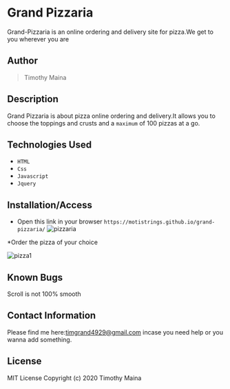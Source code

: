 # Grand Pizzaria
Grand-Pizzaria is an online ordering and delivery site for pizza.We get to you wherever you are
## Author
>Timothy Maina 
## Description
Grand Pizzaria is about pizza online ordering and delivery.It allows you to choose the toppings and crusts and a `maximum` of 100 pizzas at a go.
## Technologies Used
* `HTML`
* `Css`
* `Javascript`
* `Jquery`
## Installation/Access
* Open this link in your browser `https://motistrings.github.io/grand-pizzaria/`
![pizzaria](https://user-images.githubusercontent.com/62004048/80077343-0a04f480-8556-11ea-8028-5814c95ec875.png)

*Order the pizza of your choice

![pizza1](https://user-images.githubusercontent.com/62004048/80077379-15f0b680-8556-11ea-8941-d1923306e856.png)

## Known Bugs
Scroll is not 100% smooth
## Contact Information
Please find me here:timgrand4929@gmail.com incase you need help or you wanna add something.
## License
MIT License Copyright (c) 2020 Timothy Maina


